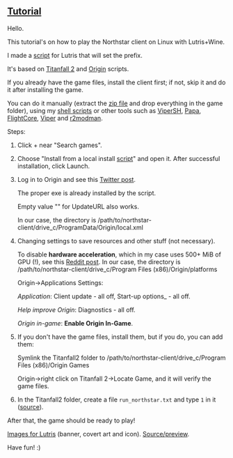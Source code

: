 ## [Tutorial](https://www.reddit.com/r/titanfall/comments/zxvhbu/i_made_lutris_install_scripts_linux_for_titanfall)
Hello.

This tutorial's on how to play the Northstar client on Linux with Lutris+Wine.

I made a [script](https://github.com/begin-theadventure/lutris-scripts/releases/tag/Northstar) for Lutris that will set the prefix.

It's based on [Titanfall 2](https://lutris.net/games/titanfall-2) and [Origin](https://lutris.net/games/origin) scripts.

If you already have the game files, install the client first; if not, skip it and do it after installing the game.

You can do it manually (extract the [zip file](https://github.com/R2Northstar/Northstar/releases) and drop everything in the game folder), using my [shell scripts](https://github.com/begin-theadventure/northstar-upllers) or other tools such as [ViperSH](https://github.com/0neGal/viper-sh), [Papa](https://github.com/AnActualEmerald/papa), [FlightCore](https://github.com/R2NorthstarTools/FlightCore), [Viper](https://github.com/0neGal/viper) and [r2modman](https://github.com/ebkr/r2modmanPlus).

Steps:

1. Click + near "Search games".

2. Choose "Install from a local install [script](https://github.com/begin-theadventure/lutris-scripts/releases/download/Northstar/northstar-client-origin.json)" and open it. After successful installation, click Launch.

3. Log in to Origin and see this [Twitter post](https://twitter.com/p0358/status/1635796691902160896).

    The proper exe is already installed by the script.

    Empty value "" for UpdateURL also works.

    In our case, the directory is /path/to/northstar-client/drive_c/ProgramData/Origin/local.xml

4. Changing settings to save resources and other stuff (not necessary).

    To disable **hardware acceleration**, which in my case uses 500+ MiB of GPU (!), see this [Reddit post](https://www.reddit.com/r/origin/comments/q8o9gv/disable_origin_client_hardware_acceleration). In our case, the directory is /path/to/northstar-client/drive_c/Program Files (x86)/Origin/platforms

    Origin->Applications Settings:

    _Application_: Client update - all off, Start-up options_ - all off.

    _Help improve Origin_: Diagnostics - all off.

    _Origin in-game_: **Enable Origin In-Game**.

5. If you don't have the game files, install them, but if you do, you can add them:

    Symlink the Titanfall2 folder to /path/to/northstar-client/drive_c/Program Files (x86)/Origin Games

    Origin->right click on Titanfall 2->Locate Game, and it will verify the game files.

6. In the Titanfall2 folder, create a file `run_northstar.txt` and type `1` in it ([source](https://github.com/R2Northstar/NorthstarLauncher/pull/19)).

After that, the game should be ready to play!

[Images for Lutris](https://github.com/begin-theadventure/lutris-scripts/tree/main/lutris-scripts/Northstar/images/NorthstarImagesLutris#readme) (banner, covert art and icon). [Source/preview](https://github.com/R2NorthstarTools/NorthstarLogo).

Have fun! :)
